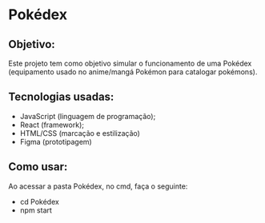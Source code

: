 # Pokédex

## Objetivo:

Este projeto tem como objetivo simular o funcionamento de uma Pokédex (equipamento usado no anime/mangá Pokémon para catalogar pokémons).

## Tecnologias usadas:

 * JavaScript (linguagem de programação);
 * React (framework);
 * HTML/CSS (marcação e estilização)
 * Figma (prototipagem)

## Como usar:

Ao acessar a pasta Pokédex, no cmd, faça o seguinte:
 * cd Pokédex
 * npm start
